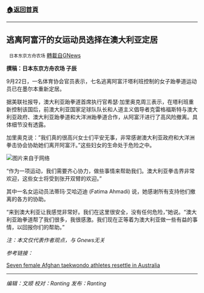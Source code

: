 ###  [:house:返回首頁](https://github.com/ourhimalayas/txt)
---


## 逃离阿富汗的女运动员选择在澳大利亚定居
` 日本东京方舟农场` [轉載自GNews](https://gnews.org/zh-hans/1547602/)

**撰稿：日本东京方舟农场 子辰**

9月22日，一名体育协会官员表示，七名逃离阿富汗塔利班控制的女子跆拳道运动员已在墨尔本重新定居。

据美联社报导，澳大利亚跆拳道首席执行官希瑟·加里奥克周三表示，在塔利班重新控制该国后，前澳大利亚国家足球队队长和人道主义倡导者克雷格福斯特与澳大利亚政府、澳大利亚跆拳道和大洋洲跆拳道合作，从阿富汗进行了高风险撤离。具体细节没有透露。

加里奥克说：”我们真的很高兴女士们平安无事，非常感谢澳大利亚政府和大洋洲拳击协会协助她们离开阿富汗。”这些妇女的生命处于危险之中。

![](https://assets.gnews.org/wp-content/uploads/2021/09/800-3.jpeg)图片来自于网络

“作为一项运动，我们需要齐心协力，做些事情来帮助我们。澳大利亚拳击界非常欢迎，这些女士将受到张开双臂的欢迎。”

其中一名女运动员法蒂玛·艾哈迈迪 (Fatima Ahmadi) 说，她感谢所有支持他们撤离的各方的协助。

“来到澳大利亚让我感觉非常好。我们在这里很安全，没有任何危险，”她说。“澳大利亚跆拳道帮了我们很多，我很感激。我们现在正等着为澳大利亚做一些有益的事情，以回报你们的帮助。”

*注：本文仅代表作者观点，与 Gnews无关*

*参考链接：*

[Seven female Afghan taekwondo athletes resettle in Australia](https://apnews.com/article/soccer-sports-australia-international-soccer-evacuations-59096231157549b0c29b56963907c829)

* * *

*编辑：文顺 校对：Ranting 发布：Ranting*
